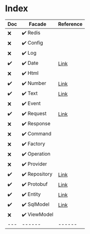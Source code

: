 # Index

| Doc | Facade   | Reference |
| --- | ------      | ------ |
| ❌ | ✔️ Redis |  |
| ❌ | ✔️ Config |  |
| ❌ | ✔️ Log |  |
| ✔️ | ✔️ Date | [Link](https://github.com/gurisa/arjuna/blob/master/.docs/date.md) |
| ❌ | ✔️ Html |  |
| ✔️ | ✔️ Number | [Link](https://github.com/gurisa/arjuna/blob/master/.docs/number.md) |
| ✔️ | ✔️ Text | [Link](https://github.com/gurisa/arjuna/blob/master/.docs/text.md) |
| ❌ | ✔️ Event |  |
| ✔️ | ✔️ Request | [Link](https://github.com/gurisa/arjuna/blob/master/.docs/request.md) |
| ❌ | ✔️ Response |  |
| ❌ | ✔️ Command |  |
| ❌ | ✔️ Factory |  |
| ❌ | ✔️ Operation |  |
| ❌ | ✔️ Provider |  |
| ✔️ | ✔️ Repository | [Link](https://github.com/gurisa/arjuna/blob/master/.docs/repository.md) |
| ✔️ | ✔️ Protobuf | [Link](https://github.com/gurisa/arjuna/blob/master/.docs/protobuf.md) |
| ✔️ | ✔️ Entity | [Link](https://github.com/gurisa/arjuna/blob/master/.docs/entity.md) |
| ✔️ | ✔️ SqlModel | [Link](https://github.com/gurisa/arjuna/blob/master/.docs/sql-model.md) |
| ❌ | ✔️ ViewModel |  |
| --- | ------      | ------ |
